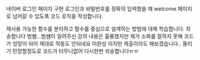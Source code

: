 네이버 로그인 페이지 구현
로그인과 비밀번호를 정확히 입력했을 때 welcome 페이지로 넘어갈 수 있도록 코드 로직을 작성합니다.

 재사용 가능한 함수를 분리하고 함수를 중심으로 설계하는 방법에 대해 학습합니다.
죄송합니다 범쌤...범쌤이 알려주신 강의 내용은 훌륭했지만 제가 소화를 잘하지 못해 코드가 엉망이 되어 제대로 작동도 안되네요 미완성 이지만 제출이라도 해보겠습니다.. 올리기 민망할정도로 코드가 터무니없어 다시한번 죄송합니다ㅠㅠ
